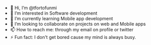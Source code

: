 - 👋 Hi, I’m @tfortofunmi
- 👀 I’m interested in Software development
- 🌱 I’m currently learning Mobile app development 
- 💞️ I’m looking to collaborate on projects on web and Mobile apps
- 📫 How to reach me: through my email on profile or twitter
- ⚡ Fun fact: I don't get bored cause my mind is always busy.

<!---
tfortofunmi/tfortofunmi is a ✨ special ✨ repository because its `README.md` (this file) appears on your GitHub profile.
You can click the Preview link to take a look at your changes.
--->
